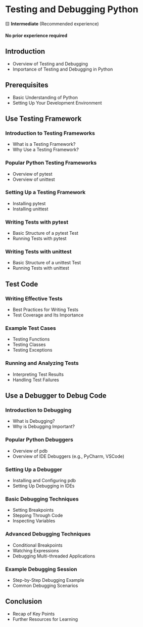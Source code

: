 # Testing and Debugging Python

🟨 **Intermediate** (Recommended experience)

**No prior experience required**


## Introduction
- Overview of Testing and Debugging
- Importance of Testing and Debugging in Python

## Prerequisites
- Basic Understanding of Python
- Setting Up Your Development Environment

## Use Testing Framework
### Introduction to Testing Frameworks
- What is a Testing Framework?
- Why Use a Testing Framework?

### Popular Python Testing Frameworks
- Overview of pytest
- Overview of unittest

### Setting Up a Testing Framework
- Installing pytest
- Installing unittest

### Writing Tests with pytest
- Basic Structure of a pytest Test
- Running Tests with pytest

### Writing Tests with unittest
- Basic Structure of a unittest Test
- Running Tests with unittest

## Test Code
### Writing Effective Tests
- Best Practices for Writing Tests
- Test Coverage and Its Importance

### Example Test Cases
- Testing Functions
- Testing Classes
- Testing Exceptions

### Running and Analyzing Tests
- Interpreting Test Results
- Handling Test Failures

## Use a Debugger to Debug Code
### Introduction to Debugging
- What is Debugging?
- Why is Debugging Important?

### Popular Python Debuggers
- Overview of pdb
- Overview of IDE Debuggers (e.g., PyCharm, VSCode)

### Setting Up a Debugger
- Installing and Configuring pdb
- Setting Up Debugging in IDEs

### Basic Debugging Techniques
- Setting Breakpoints
- Stepping Through Code
- Inspecting Variables

### Advanced Debugging Techniques
- Conditional Breakpoints
- Watching Expressions
- Debugging Multi-threaded Applications

### Example Debugging Session
- Step-by-Step Debugging Example
- Common Debugging Scenarios

## Conclusion
- Recap of Key Points
- Further Resources for Learning

